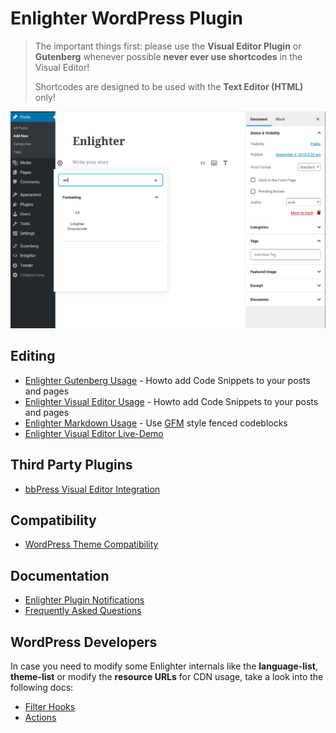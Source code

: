 Enlighter WordPress Plugin
=============================

> The important things first: please use the **Visual Editor Plugin** or **Gutenberg** whenever possible
> **never ever use shortcodes** in the Visual Editor!
> 
> Shortcodes are designed to be used with the **Text Editor (HTML)** only!

![Insert Code](../assets/gutenberg.gif)

Editing
---------------------------------

* [Enlighter Gutenberg Usage](../editing/Gutenberg.md) - Howto add Code Snippets to your posts and pages
* [Enlighter Visual Editor Usage](../editing/TinyMCE.md) - Howto add Code Snippets to your posts and pages
* [Enlighter Markdown Usage](../editing/Markdown.md) - Use [GFM](https://help.github.com/articles/creating-and-highlighting-code-blocks/) style fenced codeblocks
* [Enlighter Visual Editor Live-Demo](https://tinymce.enlighterjs.org/)

Third Party Plugins
---------------------------------

* [bbPress Visual Editor Integration](bbPress.md)

Compatibility
---------------------------------

* [WordPress Theme Compatibility](WPThemeCompatibility.md)

Documentation
---------------------------------

* [Enlighter Plugin Notifications](PluginNotifications.md)
* [Frequently Asked Questions](FAQ.md)

WordPress Developers
---------------------------------

In case you need to modify some Enlighter internals like the **language-list**, **theme-list** or modify the **resource URLs** for CDN usage, take a look into the following docs:

* [Filter Hooks](FilterHooks.md)
* [Actions](ActionsEvents.md)
